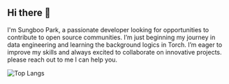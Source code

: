 ## Hi there 👋


I'm Sungboo Park, a passionate developer looking for opportunities to contribute to open source communities.
I’m just beginning my journey in data engineering and learning the background logics in Torch. I’m eager to improve my skills and always excited to collaborate on innovative projects.
please reach out to me I can help you. 


<!--
**parksboo/parksboo** is a ✨ _special_ ✨ repository because its `README.md` (this file) appears on your GitHub profile.

Here are some ideas to get you started:

- 🔭 I’m currently working on ...
- 🌱 I’m currently learning ...
- 👯 I’m looking to collaborate on ...
- 🤔 I’m looking for help with ...
- 💬 Ask me about ...
- 📫 How to reach me: ...
- 😄 Pronouns: ...
- ⚡ Fun fact: ...
-->
![Top Langs](https://github-readme-stats.vercel.app/api/top-langs/?username=parksboo&layout=compact)
